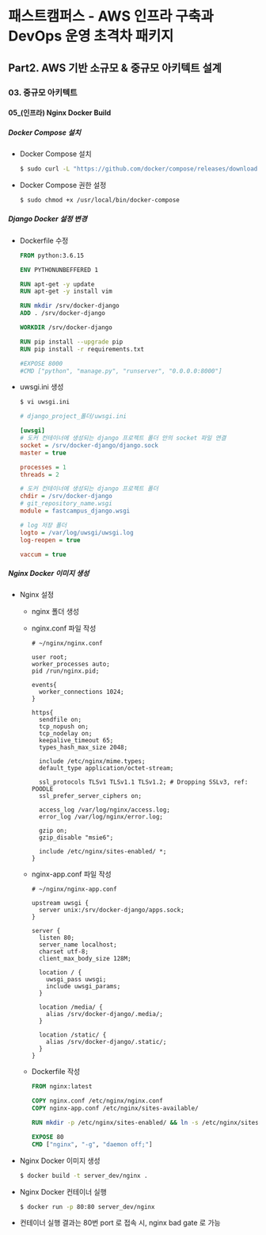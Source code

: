 # 패스트캠퍼스 - AWS 인프라 구축과 DevOps 운영 초격차 패키지

## Part2. AWS 기반 소규모 & 중규모 아키텍트 설계

### 03. 중규모 아키텍트

#### 05_(인프라) Nginx Docker Build



##### Docker Compose 설치

* Docker Compose 설치

  ```bash
  $ sudo curl -L "https://github.com/docker/compose/releases/download/1.25.0/docker-compose-$(uname -s)-$(uname -m)" -o /usr/local/bin/docker-compose
  ```

* Docker Compose 권한 설정

  ```bash
  $ sudo chmod +x /usr/local/bin/docker-compose
  ```

  





##### Django Docker 설정 변경

* Dockerfile 수정

  ```dockerfile
  FROM python:3.6.15
  
  ENV PYTHONUNBEFFERED 1
  
  RUN apt-get -y update
  RUN apt-get -y install vim
  
  RUN mkdir /srv/docker-django
  ADD . /srv/docker-django
  
  WORKDIR /srv/docker-django
  
  RUN pip install --upgrade pip
  RUN pip install -r requirements.txt
  
  #EXPOSE 8000
  #CMD ["python", "manage.py", "runserver", "0.0.0.0:8000"]
  ```

* uwsgi.ini 생성

  ```bash
  $ vi uwsgi.ini
  ```

  ```ini
  # django_project_폴더/uwsgi.ini
  
  [uwsgi]
  # 도커 컨테이너에 생성되는 django 프로젝트 폴더 안의 socket 파일 연결
  socket = /srv/docker-django/django.sock
  master = true
  
  processes = 1
  threads = 2
  
  # 도커 컨테이너에 생성되는 django 프로젝트 폴더
  chdir = /srv/docker-django
  # git_repository_name.wsgi
  module = fastcampus_django.wsgi
  
  # log 저장 폴더
  logto = /var/log/uwsgi/uwsgi.log
  log-reopen = true
  
  vaccum = true
  ```



##### Nginx Docker 이미지 생성

* Nginx 설정

  * nginx 폴더 생성

  * nginx.conf 파일 작성

    ```nginx
    # ~/nginx/nginx.conf
    
    user root;
    worker_processes auto;
    pid /run/nginx.pid;
    
    events{
      worker_connections 1024;
    }
    
    https{
      sendfile on;
      tcp_nopush on;
      tcp_nodelay on;
      keepalive_timeout 65;
      types_hash_max_size 2048;
      
      include /etc/nginx/mime.types;
      default_type application/octet-stream;
      
      ssl_protocols TLSv1 TLSv1.1 TLSv1.2; # Dropping SSLv3, ref: POODLE
      ssl_prefer_server_ciphers on;
      
      access_log /var/log/nginx/access.log;
      error_log /var/log/nginx/error.log;
      
      gzip on;
      gzip_disable "msie6";
      
      include /etc/nginx/sites-enabled/ *;
    }
    ```

  * nginx-app.conf 파일 작성

    ```nginx
    # ~/nginx/nginx-app.conf
    
    upstream uwsgi {
      server unix:/srv/docker-django/apps.sock;
    }
    
    server {
      listen 80;
      server_name localhost;
      charset utf-8;
      client_max_body_size 128M;
      
      location / {
        uwsgi_pass uwsgi;
        include uwsgi_params;
      }
      
      location /media/ {
        alias /srv/docker-django/.media/;
      }
      
      location /static/ {
        alias /srv/docker-django/.static/;
      }
    }
    ```

  * Dockerfile 작성

    ```dockerfile
    FROM nginx:latest
    
    COPY nginx.conf /etc/nginx/nginx.conf
    COPY nginx-app.conf /etc/nginx/sites-available/
    
    RUN mkdir -p /etc/nginx/sites-enabled/ && ln -s /etc/nginx/sites-available/nginx-app.conf /etc/nginx/sites-enabled/
    
    EXPOSE 80
    CMD ["nginx", "-g", "daemon off;"]

* Nginx Docker 이미지 생성

  ```bash
  $ docker build -t server_dev/nginx .
  ```

* Nginx Docker 컨테이너 실행

  ```bash
  $ docker run -p 80:80 server_dev/nginx
  ```

* 컨테이너 실행 결과는 80번 port 로 접속 시, nginx bad gate 로 가능



